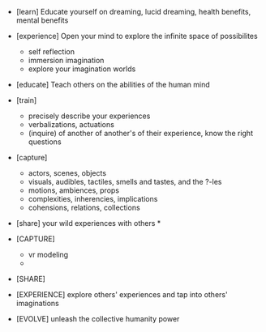 * [learn] Educate yourself on dreaming, lucid dreaming, health benefits, mental benefits

* [experience] Open your mind to explore the infinite space of possibilites
  * self reflection
  * immersion imagination
  * explore your imagination worlds

* [educate] Teach others on the abilities of the human mind

* [train] 
  * precisely describe your experiences
  * verbalizations, actuations
  * (inquire) of another of another's of their experience, know the right questions

* [capture] 
  * actors, scenes, objects
  * visuals, audibles, tactiles, smells and tastes, and the ?-les
  * motions, ambiences, props
  * complexities, inherencies, implications
  * cohensions, relations, collections

* [share] your wild experiences with others 
  * 

* [CAPTURE]
  * vr modeling
  *

* [SHARE]

* [EXPERIENCE] explore others' experiences and tap into others' imaginations

* [EVOLVE] unleash the collective humanity power
